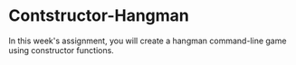 # Contstructor-Hangman
In this week's assignment, you will create a hangman command-line game using constructor functions.

